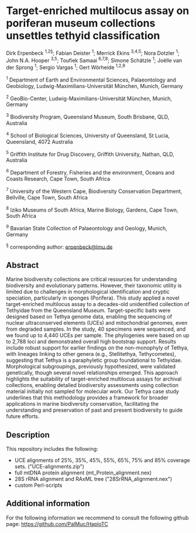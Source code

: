 # Target-enriched multilocus assay on poriferan museum collections unsettles tethyid classification

Dirk Erpenbeck <sup>1,2§</sup>; Fabian Deister <sup>1</sup>; Merrick Ekins <sup>3,4,5</sup>; Nora Dotzler <sup>1</sup>; John N.A. Hooper <sup>3,5</sup>; Toufiek Samaai  <sup>6,7,8</sup>; Simone Schätzle <sup>1</sup>; Joëlle van der Sprong <sup>1</sup>; Sergio Vargas <sup>1</sup>; Gert Wörheide <sup>1,2,9</sup>

<sup>1</sup> Department of Earth and Environmental Sciences, Palaeontology and Geobiology, Ludwig-Maximilians-Universität München, Munich, Germany

<sup>2</sup> GeoBio-Center, Ludwig-Maximilians-Universität München, Munich, Germany

<sup>3</sup> Biodiversity Program, Queensland Museum, South Brisbane, QLD, Australia

<sup>4</sup> School of Biological Sciences, University of Queensland, St Lucia, Queensland, 4072 Australia

<sup>5</sup> Griffith Institute for Drug Discovery, Griffith University, Nathan, QLD, Australia

<sup>6</sup> Department of Forestry, Fisheries and the environment, Oceans and Coasts Research, Cape Town, South Africa

<sup>7</sup> University of the Western Cape, Biodiversity Conservation Department, Bellville, Cape Town, South Africa

<sup>8</sup> Iziko Museums of South Africa, Marine Biology, Gardens, Cape Town, South Africa

<sup>9</sup> Bavarian State Collection of Palaeontology and Geology, Munich, Germany

<sup>§</sup> corresponding author: erpenbeck@lmu.de

## Abstract
Marine biodiversity collections are critical resources for understanding biodiversity and evolutionary patterns. However, their taxonomic utility is limited due to challenges in morphological identification and cryptic speciation, particularly in sponges (Porifera). This study applied a novel target-enriched multilocus assay to a decades-old unidentified collection of Tethyidae from the Queensland Museum. Target-specific baits were designed based on Tethya genome data, enabling the sequencing of nuclear ultraconserved elements (UCEs) and mitochondrial genomes, even from degraded samples. In the study, 40 specimens were sequenced, and we found up to 4,440 UCEs per sample. The phylogenies were based on up to 2,788 loci and demonstrated overall high bootstrap support. Results include robust support for earlier findings on the non-monophyly of Tethya, with lineages linking to other genera (e.g., Stellitethya, Tethycometes), suggesting that Tethya is a paraphyletic group foundational to Tethyidae. Morphological subgroupings, previously hypothesized, were validated genetically, though several novel relationships emerged. This approach highlights the suitability of target-enriched multilocus assays for archival collections, enabling detailed biodiversity assessments using collection material initially not sampled for molecular work. Our Tethya case study underlines that this methodology provides a framework for broader applications in marine biodiversity conservation, facilitating the understanding and preservation of past and present biodiversity to guide future efforts.

## Description
This repository includes the following:

*  UCE alignments of 25%, 35%, 45%, 55%, 65%, 75% and 85% coverage sets. ("UCE-alignments.zip")
*  full mtDNA protein alignment (mt_Protein_alignment.nex)
*  28S rRNA alignment and RAxML tree ("28SrRNA_alignment.nex")
*  custom Perl-scripts  

## Additional information
For the following information we recommend to consult the following github page: https://github.com/PalMuc/HaploTC
